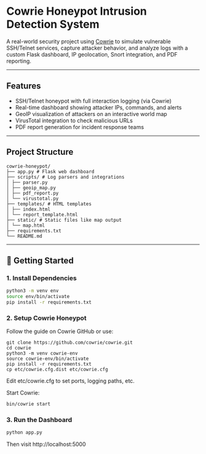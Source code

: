 # Cowrie Honeypot Intrusion Detection System

A real-world security project using [Cowrie](https://github.com/cowrie/cowrie) to simulate vulnerable SSH/Telnet services, capture attacker behavior, and analyze logs with a custom Flask dashboard, IP geolocation, Snort integration, and PDF reporting.

---

## Features

- SSH/Telnet honeypot with full interaction logging (via Cowrie)
- Real-time dashboard showing attacker IPs, commands, and alerts
- GeoIP visualization of attackers on an interactive world map
- VirusTotal integration to check malicious URLs
- PDF report generation for incident response teams

---

## Project Structure

```
cowrie-honeypot/
├── app.py # Flask web dashboard
├── scripts/ # Log parsers and integrations
│ ├── parser.py
│ ├── geoip_map.py
│ ├── pdf_report.py
│ └── virustotal.py
├── templates/ # HTML templates
│ ├── index.html
│ └── report_template.html
├── static/ # Static files like map output
│ └── map.html
├── requirements.txt
└── README.md
```

---

## 🚀 Getting Started

### 1. Install Dependencies

```bash
python3 -m venv env
source env/bin/activate
pip install -r requirements.txt
```

### 2. Setup Cowrie Honeypot
Follow the guide on Cowrie GitHub or use:
```
git clone https://github.com/cowrie/cowrie.git
cd cowrie
python3 -m venv cowrie-env
source cowrie-env/bin/activate
pip install -r requirements.txt
cp etc/cowrie.cfg.dist etc/cowrie.cfg
```
Edit etc/cowrie.cfg to set ports, logging paths, etc.

Start Cowrie:
```bash
bin/cowrie start
```
### 3. Run the Dashboard

```bash
python app.py
```

Then visit http://localhost:5000


